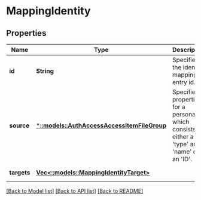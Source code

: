 # MappingIdentity

## Properties
Name | Type | Description | Notes
------------ | ------------- | ------------- | -------------
**id** | **String** | Specifies the identity mapping entry id. | [default to null]
**source** | [***::models::AuthAccessAccessItemFileGroup**](AuthAccessAccessItemFileGroup.md) | Specifies properties for a persona, which consists of either a &#39;type&#39; and a &#39;name&#39; or an &#39;ID&#39;. | [optional] [default to null]
**targets** | [**Vec<::models::MappingIdentityTarget>**](MappingIdentityTarget.md) |  | [default to null]

[[Back to Model list]](../README.md#documentation-for-models) [[Back to API list]](../README.md#documentation-for-api-endpoints) [[Back to README]](../README.md)


